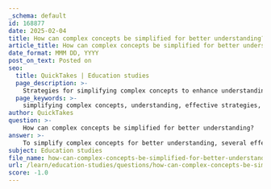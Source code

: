 ```yaml
---
_schema: default
id: 168877
date: 2025-02-04
title: How can complex concepts be simplified for better understanding?
article_title: How can complex concepts be simplified for better understanding?
date_format: MMM DD, YYYY
post_on_text: Posted on
seo:
  title: QuickTakes | Education studies
  page_description: >-
    Strategies for simplifying complex concepts to enhance understanding, including breaking down information, using analogies, employing visual aids, and encouraging discussions.
  page_keywords: >-
    simplifying complex concepts, understanding, effective strategies, breaking down information, analogies, metaphors, visualization, clear language, examples, case studies, questions, discussions, summaries, reflective practice
author: QuickTakes
question: >-
    How can complex concepts be simplified for better understanding?
answer: >-
    To simplify complex concepts for better understanding, several effective strategies can be employed:\n\n1. **Break Down the Information**: Start by deconstructing the complex idea into smaller, more manageable parts. This involves identifying the core components and explaining each one individually. For instance, when discussing the theory of relativity, you might first explain the concepts of time and space separately before integrating them into the broader theory.\n\n2. **Use Analogies and Metaphors**: Analogies and metaphors can bridge the gap between unfamiliar concepts and familiar experiences. For example, comparing the flow of time in relativity to a river can help illustrate how time can bend and change depending on speed and gravity.\n\n3. **Visualization Techniques**: Incorporating visual aids such as diagrams, charts, and concept maps can significantly enhance comprehension. Visual representations allow learners to see relationships and hierarchies within the information, making it easier to grasp complex ideas. For example, a concept map illustrating the connections between different aspects of a scientific theory can clarify how they interrelate.\n\n4. **Employ Clear and Concise Language**: Avoid jargon and overly technical terms unless they are necessary. When technical language is required, ensure that it is clearly defined. Using simple, straightforward language helps to make the content more accessible.\n\n5. **Provide Examples and Case Studies**: Real-world examples or case studies can contextualize complex concepts, making them more relatable. For instance, when explaining a scientific principle, providing a practical application or a historical example can help solidify understanding.\n\n6. **Encourage Questions and Discussions**: Engaging the audience by inviting questions can clarify misunderstandings and deepen comprehension. This interactive approach allows learners to express their confusion and receive immediate clarification.\n\n7. **Utilize Summaries and Recaps**: After explaining a complex concept, summarizing the key points can reinforce understanding. This technique helps to consolidate information and allows learners to reflect on what they have just learned.\n\n8. **Reflective Practice**: Encourage learners to reflect on their understanding of the concept. This can involve writing a brief summary or discussing the concept with peers, which can help solidify their grasp of the material.\n\nBy employing these strategies, complex concepts can be made more accessible, facilitating better understanding and retention among learners.
subject: Education studies
file_name: how-can-complex-concepts-be-simplified-for-better-understanding.md
url: /learn/education-studies/questions/how-can-complex-concepts-be-simplified-for-better-understanding
score: -1.0
---
```


&nbsp;
